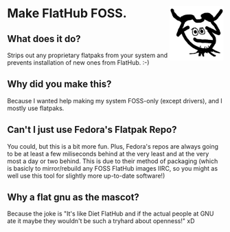 # Make FlatHub FOSS. <img align="right" src="flat-gnu.png" width="25%"></img>

## What does it do?

Strips out any proprietary flatpaks from your system and prevents installation of new ones
from FlatHub. :-)

## Why did you make this?

Because I wanted help making my system FOSS-only (except drivers), and I mostly use flatpaks.

## Can't I just use Fedora's Flatpak Repo?

You could, but this is a bit more fun. Plus, Fedora's repos are always going to be at least a
few miliseconds behind at the very least and at the very most a day or two behind. This is
due to their method of packaging (which is basicly to mirror/rebuild any FOSS FlatHub images
IIRC, so you might as well use this tool for slightly more up-to-date software!)

## Why a flat gnu as the mascot?

Because the joke is "It's like Diet FlatHub and if the actual people at GNU ate it maybe
they wouldn't be such a tryhard about openness!" xD
